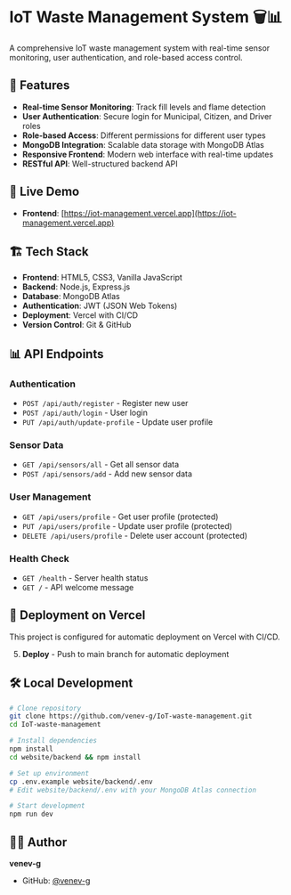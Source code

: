 # IoT Waste Management System 🗑️📊

A comprehensive IoT waste management system with real-time sensor monitoring, user authentication, and role-based access control.

## 🌟 Features

- **Real-time Sensor Monitoring**: Track fill levels and flame detection
- **User Authentication**: Secure login for Municipal, Citizen, and Driver roles
- **Role-based Access**: Different permissions for different user types
- **MongoDB Integration**: Scalable data storage with MongoDB Atlas
- **Responsive Frontend**: Modern web interface with real-time updates
- **RESTful API**: Well-structured backend API

## 🚀 Live Demo

- **Frontend**: [https://iot-management.vercel.app](https://iot-management.vercel.app)

## 🏗️ Tech Stack

- **Frontend**: HTML5, CSS3, Vanilla JavaScript
- **Backend**: Node.js, Express.js
- **Database**: MongoDB Atlas
- **Authentication**: JWT (JSON Web Tokens)
- **Deployment**: Vercel with CI/CD
- **Version Control**: Git & GitHub

## 📊 API Endpoints

### Authentication
- `POST /api/auth/register` - Register new user
- `POST /api/auth/login` - User login
- `PUT /api/auth/update-profile` - Update user profile

### Sensor Data
- `GET /api/sensors/all` - Get all sensor data
- `POST /api/sensors/add` - Add new sensor data

### User Management
- `GET /api/users/profile` - Get user profile (protected)
- `PUT /api/users/profile` - Update user profile (protected)
- `DELETE /api/users/profile` - Delete user account (protected)

### Health Check
- `GET /health` - Server health status
- `GET /` - API welcome message

## 🚀 Deployment on Vercel

This project is configured for automatic deployment on Vercel with CI/CD.


5. **Deploy** - Push to main branch for automatic deployment

## 🛠️ Local Development

```bash
# Clone repository
git clone https://github.com/venev-g/IoT-waste-management.git
cd IoT-waste-management

# Install dependencies
npm install
cd website/backend && npm install

# Set up environment
cp .env.example website/backend/.env
# Edit website/backend/.env with your MongoDB Atlas connection

# Start development
npm run dev
```

## 👨‍💻 Author

**venev-g**
- GitHub: [@venev-g](https://github.com/venev-g)
